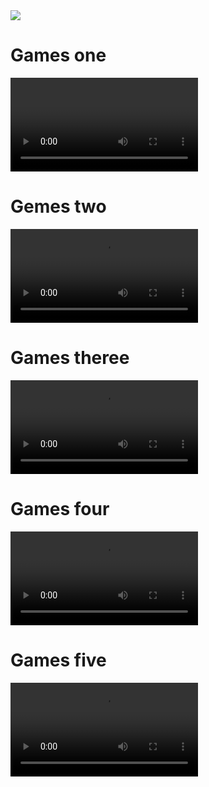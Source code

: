 <!DOCTYPE html>
<html lang="ru/en">
<head>
<a href="https://codeclimate.com/github/Gudvviin/frontend-project-lvl1/maintainability"><img src="https://api.codeclimate.com/v1/badges/9516922a0c070c4d257c/maintainability" /></a>
 </head>
 <body>
  <h1>Games one</h1>  
  <video controls>
<script src="https://asciinema.org/a/ed75kBcvdXJjPrJ6f26bz5bQe.js" id="asciicast-ed75kBcvdXJjPrJ6f26bz5bQe" async="true"></script>
</video>
<h1>Gemes two</h1>  
<video controls>
<source src="https://asciinema.org/a/ed75kBcvdXJjPrJ6f26bz5bQe"> 
</video>
 <h1> Games theree</h1>  
<video controls>
<source src="https://asciinema.org/a/ed75kBcvdXJjPrJ6f26bz5bQe"> 
</video> 
 <h1>Games four</h1>  
<video controls>
<source src="https://asciinema.org/a/ed75kBcvdXJjPrJ6f26bz5bQe"> 
</video> 
 <h1>Games five</h1>  
<video controls>
<source src="https://asciinema.org/a/ed75kBcvdXJjPrJ6f26bz5bQe"> 
</video>
</html>
</body>